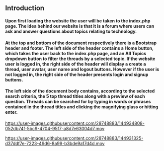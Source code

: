 
## Introduction
####  Upon first loading the website the user will be taken to the index.php page. The idea behind our website is that it is a forum where users can ask and answer questions about topics relating to technology.

#### At the top and bottom of the document respectively there is a Bootstrap header and footer. The left side of the header contains a Home button, which takes the user back to the index.php page, and an All Topics dropdown button to filter the threads by a selected topic. If the website user is logged in, the right side of the header will display a create a thread, user avatar, user name and logout buttons. However if the user is not logged in, the right side of the header presents login and signup buttons. 

#### The left side of the document body contains, according to the selected search criteria, the 5 top thread titles along with a preview of each question. Threads can be searched for by typing in words or phrases contained in the thread titles and clicking the magnifying glass or hitting enter. 

https://user-images.githubusercontent.com/28748883/144934808-052db74f-5bc9-4704-95f7-a8d7e63004d7.mov






https://user-images.githubusercontent.com/28748883/144931325-d37ddf7e-7223-49d6-8a99-b3bde9a17d4d.mov

